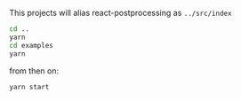 This projects will alias react-postprocessing as `../src/index`

```bash
cd ..
yarn
cd examples
yarn
```

from then on:

```bash
yarn start
```
